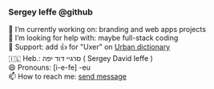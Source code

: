 ### Sergey Ieffe @github

🔭 I’m currently working on: branding and web apps projects  
🤔 I’m looking for help with: maybe full-stack coding    
👋 Support: add 👍 for "Uxer" on [Urban dictionary](https://www.urbandictionary.com/define.php?term=uxer)  
🇮🇱 Heb.: סרגיי דוד יפה ( Sergey David Ieffe )  
😄 Pronouns: [i-e-fe] -eu   
📫 How to reach me: [send message](https://dev.sergeyieffe.com)   
